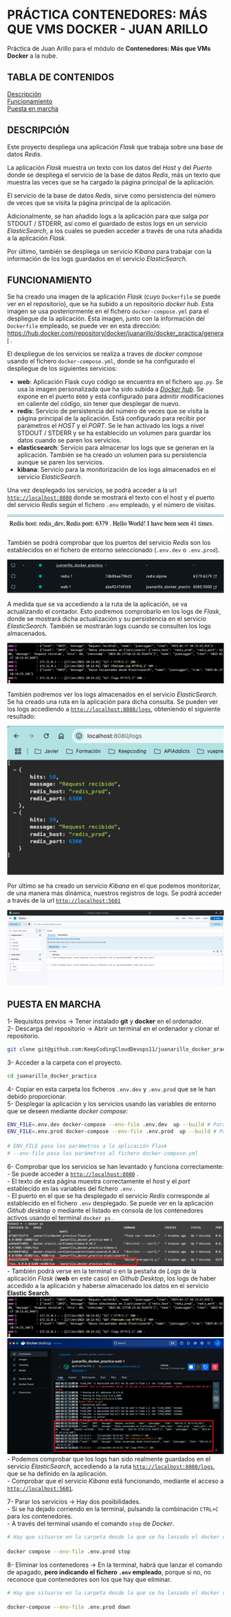 # PRÁCTICA CONTENEDORES: MÁS QUE VMS DOCKER - JUAN ARILLO

Práctica de Juan Arillo para el módulo de **Contenedores: Más que VMs Docker** a la nube.

## TABLA DE CONTENIDOS

[Descripción](#descripción)  
[Funcionamiento](#funcionamiento)  
[Puesta en marcha](#puesta-en-marcha)

## DESCRIPCIÓN

Este proyecto despliega una aplicación *Flask* que trabaja sobre una base de datos *Redis*.  

La aplicación *Flask* muestra un texto con los datos del *Host* y del *Puerto* donde se despliega el servicio de la
base de datos *Redis*, más un texto que muestra las veces que se ha cargado la página principal de la aplicación.

El servicio de la base de datos *Redis*, sirve como persistencia del número de veces que se visita la página principal
de la aplicación.

Adicionalmente, se han añadido logs a la aplicación para que salga por STDOUT / STDERR, así como el guardado
de estos logs en un servicio *ElasticSearch*, a los cuales se pueden acceder a través de una ruta añadida a la aplicación
*Flask*.

Por último, también se despliega un servicio *Kibana* para trabajar con la información de los logs guardados en el
servicio *ElasticSearch*.

## FUNCIONAMIENTO

Se ha creado una imagen de la aplicación *Flask* (cuyo `Dockerfile` se puede ver en el repositorio), que se ha subido a un repositorio *docker hub*. Esta imagen se usa posteriormente en el fichero `docker-compose.yml` para el despliegue de la aplicación. Esta imagen, junto con la información del `Dockerfile` empleado, se puede ver en esta dirección: https://hub.docker.com/repository/docker/juanarillo/docker_practica/general .  

El despliegue de los servicios se realiza a traves de *docker compose* usando el fichero `docker-compose.yml`, donde se ha configurado el despliegue de los siguientes servicios:  

- **web**: Aplicación Flask cuyo código se encuentra en el fichero `app.py`. Se usa la imagen personalizada que ha sido subida a [*Docker hub*](https://hub.docker.com/repository/docker/juanarillo/docker_practica/general). Se expone en el puerto `8080` y está configurado para admitir modificaciones en caliente del código, sin tener que desplegar de nuevo.
- **redis**: Servicio de persistencia del número de veces que se visita la página principal de la aplicación. Está configurado para recibir por parámetros el *HOST* y el *PORT*. Se le han activado los logs a nivel STDOUT / STDERR y se ha establecido un volumen para guardar los datos cuando se paren los servicios.
- **elasticsearch**: Servicio para almacenar los logs que se generan en la aplicación. También se ha creado un volumen para su persistencia aunque se paren los servicios.
- **kibana**: Servicio para la monitorización de los logs almacenados en el servicio *ElasticSearch*.

Una vez desplegado los servicios, se podrá acceder a la url [`http://localhost:8080`](http://localhost:8080) donde se mostrará el texto con el host y el puerto del servicio *Redis* según el fichero `.env` empleado, y el número de visitas.  

![Aplicación Flask](images/flask.png)

También se podrá comprobar que los puertos del servicio *Redis* son los establecidos en el fichero de entorno seleccionado (`.env.dev` o `.env.prod`).

![desktop](images/desktop.png)

A medida que se va accediendo a la ruta de la aplicación, se va actualizando el contador. Esto podremos comprobarlo en los logs de *Flask*, donde se mostrará dicha actualización y su persistencia en el servicio *ElasticSearch*. También se mostrarán logs cuando se consulten los logs almacenados.

![logs](images/logs.png)

También podremos ver los logs almacenados en el servicio *ElasticSearch*. Se ha creado una ruta en la aplicación para dicha consulta. Se pueden ver los logs accediendo a [`http://localhost:8080/logs`](http://localhost:8080/logs), obteniendo el siguiente resultado:

![elastic](images/elastic.png)

Por último se ha creado un servicio *Kibana* en el que podemos monitorizar, de una manera más dinámica, nuestros registros de logs. Se podrá acceder a través de la url [`http://localhost:5601`](http://localhost:5601)

![kibana](images/kibana.png)

## PUESTA EN MARCHA

1- Requisitos previos -> Tener instalado **git** y **docker** en el ordenador.  
2- Descarga del repositorio -> Abrir un terminal en el ordenador y clonar el repositorio.  

```bash
git clone git@github.com:KeepCodingCloudDevops11/juanarillo_docker_practica.git
```

3- Acceder a la carpeta con el proyecto.

```bash
cd juanarillo_docker_practica
```

4- Copiar en esta carpeta los ficheros `.env.dev` y `.env.prod` que se le han debido proporcionar.  
5- Desplegar la aplicación y los servicios usando las variables de entorno que se deseen mediante *docker compose*:

```bash
ENV_FILE=.env.dev docker-compose --env-file .env.dev  up --build # Para desplegar con las variables del fichero .env.dev
ENV_FILE=.env.prod docker-compose --env-file .env.prod  up --build # Para desplegar con las variables del fichero .env.prod

# ENV_FILE pasa los parámetros a la aplicación Flask
# --env-file pasa los parámetros al fichero docker-compose.yml
```

6- Comprobar que los servicios se han levantado y funciona correctamente:  
    - Se puede acceder a [`http://localhost:8080`](http://localhost:8080) .  
    - El texto de esta página muestra correctamente el *host* y el *port* establecido en las variables del fichero `.env` .  
    - El puerto en el que se ha desplegado el servicio *Redis* corresponde al establecido en el fichero `.env` desplegado. Se puede ver en la aplicación *Github desktop* o mediante el listado en consola de los contenedores activos usando el terminal `docker ps` . ![ports](images/ports.png)  
    - También podrá verse en la terminal o en la pestaña de *Logs* de la aplicación *Flask* (**web** en este caso) en *Github Desktop*, los logs de haber accedido a la aplicación y haberse almacenado los datos en el servicio **Elastic Search**.  ![logs](images/logs.png) ![logs](images/logsdesktop.png)  
    - Podemos comprobar que los logs han sido realmente guardados en el servicio *ElasticSearch*, accediendo a la ruta [`http://localhost:8080/logs`](http://localhost:8080/logs), que se ha definido en la aplicación.  
    - Comprobar que el servicio *Kibana* está funcionando, mediante el acceso a [`http://localhost:5601`](http://localhost:5601).

7- Parar los servicios -> Hay dos posibilidades.  
    - Si se ha dejado corriendo en la terminal, pulsando la combinación `CTRL+C` para los contenedores.  
    - A través del terminal usando el comando `stop` de *Docker*.

```bash
# Hay que situarse en la carpeta desde la que se ha lanzado el docker compose, ya que tendremos que indicar el fichero .env con el que se lanzó inicialmente.

docker compose --env-file .env.prod stop
```

8- Eliminar los contenedores -> En la terminal, habrá que lanzar el comando de apagado, **pero indicando el fichero `.env` empleado**, porque si no, no reconoce que contenedores son los que hay que eliminar.

```bash
# Hay que situarse en la carpeta desde la que se ha lanzado el docker compose, ya que tendremos que indicar el fichero .env con el que se lanzó inicialmente.

docker-compose --env-file .env.prod down
```
